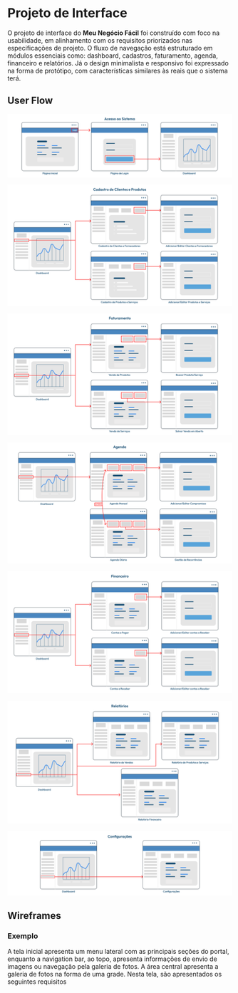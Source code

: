 
# Projeto de Interface

O projeto de interface do **Meu Negócio Fácil** foi construído com foco na usabilidade, em alinhamento com os requisitos priorizados nas especificações de projeto. O fluxo de navegação está estruturado em módulos essenciais como: dashboard, cadastros, faturamento, agenda, financeiro e relatórios. Já o design minimalista e responsivo foi expressado na forma de protótipo, com características similares às reais que o  sistema terá.

## User Flow

![Acesso](img/uf_acesso.png)

![Cadastro](img/uf_cadastros.png)

![Faturamento](img/uf_faturamento.png)

![Agenda](img/uf_agenda.png)

![Financeiro](img/uf_financeiro.png)

![Relatórios](img/uf_relatorios.png)

![Configurações](img/uf_configuracoes.png)


## Wireframes



### Exemplo

A tela inicial apresenta um menu lateral com as principais seções do portal, enquanto a navigation bar, ao topo, apresenta informações de envio de imagens ou navegação pela galeria de fotos. A área central apresenta a galeria de fotos na forma de uma grade. Nesta tela, são apresentados os seguintes requisitos

